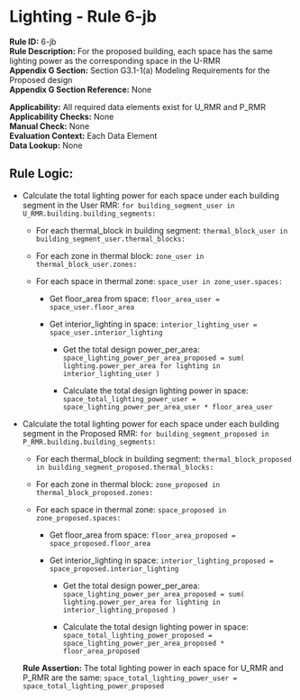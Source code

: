 
# Lighting - Rule 6-jb

**Rule ID:** 6-jb  
**Rule Description:** For the proposed building, each space has the same lighting power as the corresponding space in the U-RMR  
**Appendix G Section:** Section G3.1-1(a) Modeling Requirements for the Proposed design  
**Appendix G Section Reference:** None

**Applicability:** All required data elements exist for U_RMR and P_RMR  
**Applicability Checks:** None  
**Manual Check:** None  
**Evaluation Context:** Each Data Element  
**Data Lookup:** None  
## Rule Logic: 

- Calculate the total lighting power for each space under each building segment in the User RMR: ```for building_segment_user in U_RMR.building.building_segments:```  

  - For each thermal_block in building segment: ```thermal_block_user in building_segment_user.thermal_blocks:```

  - For each zone in thermal block: ```zone_user in thermal_block_user.zones:```

  - For each space in thermal zone: ```space_user in zone_user.spaces:```  

    - Get floor_area from space: ```floor_area_user = space_user.floor_area```  

    - Get interior_lighting in space: ```interior_lighting_user = space_user.interior_lighting```  

      - Get the total design power_per_area: ```space_lighting_power_per_area_proposed = sum( lighting.power_per_area for lighting in interior_lighting_user )```  

      - Calculate the total design lighting power in space: ```space_total_lighting_power_user = space_lighting_power_per_area_user * floor_area_user```

- Calculate the total lighting power for each space under each building segment in the Proposed RMR: ```for building_segment_proposed in P_RMR.building.building_segments:```  

  - For each thermal_block in building segment: ```thermal_block_proposed in building_segment_proposed.thermal_blocks:```

  - For each zone in thermal block: ```zone_proposed in thermal_block_proposed.zones:```

  - For each space in thermal zone: ```space_proposed in zone_proposed.spaces:```  

    - Get floor_area from space: ```floor_area_proposed = space_proposed.floor_area```  

    - Get interior_lighting in space: ```interior_lighting_proposed = space_proposed.interior_lighting```  

      - Get the total design power_per_area: ```space_lighting_power_per_area_proposed = sum( lighting.power_per_area for lighting in interior_lighting_proposed )```  

      - Calculate the total design lighting power in space: ```space_total_lighting_power_proposed = space_lighting_power_per_area_proposed * floor_area_proposed```  

  **Rule Assertion:** The total lighting power in each space for U_RMR and P_RMR are the same: ```space_total_lighting_power_user = space_total_lighting_power_proposed```
